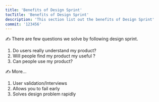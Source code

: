 ```yaml
---
title: 'Benefits of Design Sprint'
tocTitle: 'Benefits of Design Sprint'
description: 'This section list out the benefits of Design Sprint'
commit: '123456'
---
```


✍️ There are few questions we solve by following design sprint.

1. Do users really understand my product?
2. Will people find my product my useful ?
3. Can people use my product?

✍️ More...

1. User validation/Interviews
2. Allows you to fail early
3. Solves design problem rapidly
   <!-- ## Sub Heading

✍️Coming soon: Please watch this space for more updates from our team. Thanks for the patience! -->

<!-- ![default and pinned tasks](/placeholders/banner.png)

```javascript
code or syntax
```

<div class="aside">
<a href=""><b>Links</b></a>
</div> -->
